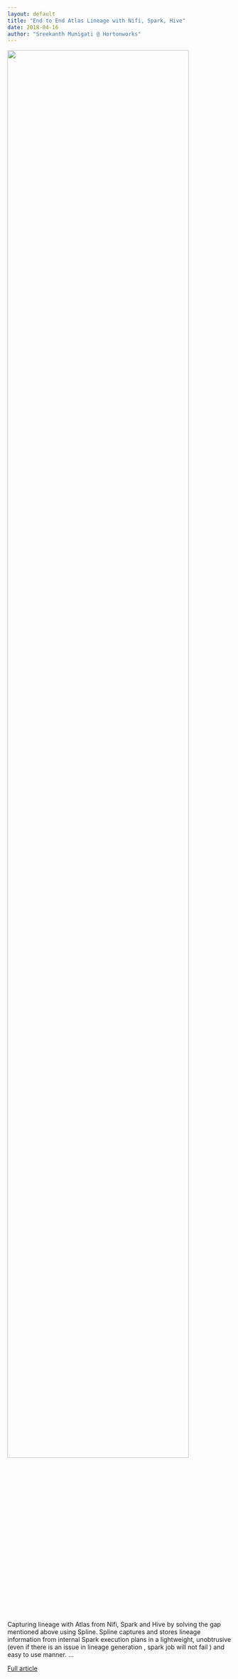 ```yaml
---
layout: default
title: "End to End Atlas Lineage with Nifi, Spark, Hive"
date: 2018-04-16
author: "Sreekanth Munigati @ Hortonworks"
---
```


<img src="https://community.hortonworks.com/storage/attachments/70387-screen-shot-2018-04-16-at-60516-pm.png" width="90%" />

Capturing lineage with Atlas from Nifi, Spark and Hive by solving the gap mentioned above using Spline. Spline captures and stores lineage information from internal Spark execution plans in a lightweight, unobtrusive (even if there is an issue in lineage generation , spark job will not fail ) and easy to use manner. ...

[Full article](https://community.hortonworks.com/articles/186772/end-to-end-atlas-lineage-with-nifi-spark-hive.html)<br>
